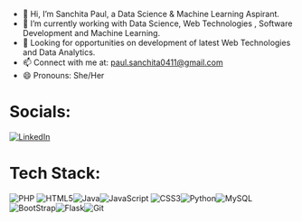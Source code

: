 - 👋 Hi, I’m Sanchita Paul, a Data Science & Machine Learning Aspirant.
- 🌱 I’m currently working with Data Science, Web Technologies , Software Development and Machine Learning.
- 💞️ Looking for opportunities on development of latest Web Technologies and Data Analytics.
- 📫 Connect with me at: paul.sanchita0411@gmail.com
- 😄 Pronouns: She/Her

<!---
paulsanchita/paulsanchita is a ✨ special ✨ repository because its `README.md` (this file) appears on your GitHub profile.
You can click the Preview link to take a look at your changes.
--->
# Socials:
[![LinkedIn](https://img.shields.io/badge/linkedin-%230077B5.svg?style=for-the-badge&logo=linkedin&logoColor=white)](https://linkedin.com/in/paulsanchita)

# Tech Stack:
![PHP](https://img.shields.io/badge/php-%23777BB4.svg?style=for-the-badge&logo=php&logoColor=white)	![HTML5](https://img.shields.io/badge/html5-%23E34F26.svg?style=for-the-badge&logo=html5&logoColor=white)![Java](https://img.shields.io/badge/java-%23ED8B00.svg?style=for-the-badge&logo=openjdk&logoColor=white)![JavaScript](https://img.shields.io/badge/javascript-%23323330.svg?style=for-the-badge&logo=javascript&logoColor=%23F7DF1E)	![CSS3](https://img.shields.io/badge/css3-%231572B6.svg?style=for-the-badge&logo=css3&logoColor=white)![Python](https://img.shields.io/badge/python-3670A0?style=for-the-badge&logo=python&logoColor=ffdd54)![MySQL](https://img.shields.io/badge/mysql-4479A1.svg?style=for-the-badge&logo=mysql&logoColor=white)![BootStrap](https://img.shields.io/badge/Bootstrap-563D7C?style=for-the-badge&logo=bootstrap&logoColor=white)![Flask](https://img.shields.io/badge/Flask-000000?style=for-the-badge&logo=flask&logoColor=white)![Git](https://img.shields.io/badge/Git-F05032?style=for-the-badge&logo=git&logoColor=white)
